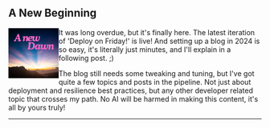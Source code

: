 ## A New Beginning

<kbd><img align="left" src="/img/newdawn.png" height=100/></kbd>

It was long overdue, but it's finally here. The latest iteration of 'Deploy on Friday!' is live! And setting up a blog in 2024 is so easy, it's literally just minutes, and I'll explain in a following post. ;)

The blog still needs some tweaking and tuning, but I've got quite a few topics and posts in the pipeline. Not just about deployment and resilience best practices, but any other developer related topic that crosses my path. No AI will be harmed in making this content, it's all by yours truly!

---
